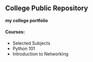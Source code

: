 ## College Public Repository

**my college portfolio**


#### Courses:

- Selected Subjects
- Python 101
- Introduction to Networking 


